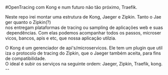 #OpenTracing com Kong e num futuro não tão próximo, Traefik.

Neste repo irei montar uma estrutura de Kong, Jaeger e Zipkin. Tanto o Jaeger quanto o Zipkin(?) nos entregam plataformas de tracing ou sampling de aplicações web e suas dependências. Com elas podemos acompanhar todos os passos, microservicos, bancos, apis e etc, que nossa aplicação utilzia.

O Kong é um gerenciador de api's/microservicos. Ele tem um plugin que utiliza o protocolo de tracing do Zipkin, que o Jaeger também aceita, para fins de compatibilidade.
O ideal é subir os serviços na seguinte ordem: Jaeger, Zipkin, Traefik, kong.-- 